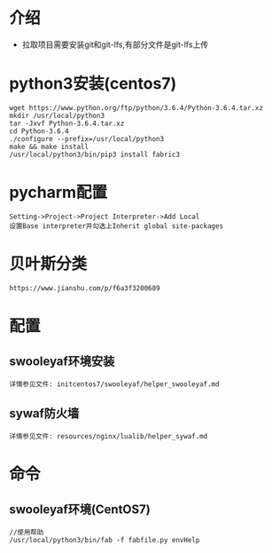 # 介绍
- 拉取项目需要安装git和git-lfs,有部分文件是git-lfs上传

# python3安装(centos7)
    wget https://www.python.org/ftp/python/3.6.4/Python-3.6.4.tar.xz
    mkdir /usr/local/python3
    tar -Jxvf Python-3.6.4.tar.xz
    cd Python-3.6.4
    ./configure --prefix=/usr/local/python3
    make && make install
    /usr/local/python3/bin/pip3 install fabric3

# pycharm配置
    Setting->Project->Project Interpreter->Add Local
    设置Base interpreter并勾选上Inherit global site-packages

# 贝叶斯分类
    https://www.jianshu.com/p/f6a3f3200689

# 配置
## swooleyaf环境安装
    详情参见文件: initcentos7/swooleyaf/helper_swooleyaf.md

## sywaf防火墙
    详情参见文件: resources/nginx/lualib/helper_sywaf.md

# 命令
## swooleyaf环境(CentOS7)
    //使用帮助
    /usr/local/python3/bin/fab -f fabfile.py envHelp